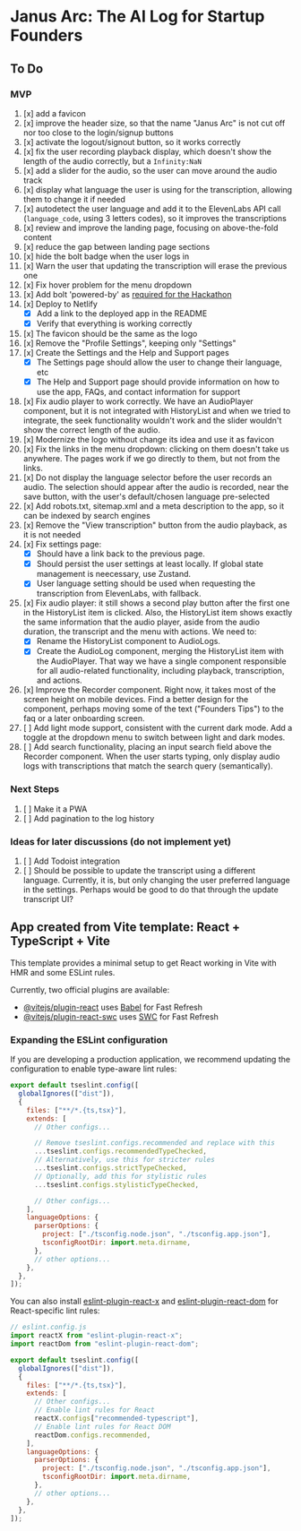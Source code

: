 # Janus Arc: The AI Log for Startup Founders

## To Do

### MVP

1. [x] add a favicon
1. [x] improve the header size, so that the name "Janus Arc" is not cut off nor too close to the login/signup buttons
1. [x] activate the logout/signout button, so it works correctly
1. [x] fix the user recording playback display, which doesn't show the length of the audio correctly, but a `Infinity:NaN`
1. [x] add a slider for the audio, so the user can move around the audio track
1. [x] display what language the user is using for the transcription, allowing them to change it if needed
1. [x] autodetect the user language and add it to the ElevenLabs API call (`language_code`, using 3 letters codes), so it improves the transcriptions
1. [x] review and improve the landing page, focusing on above-the-fold content
1. [x] reduce the gap between landing page sections
1. [x] hide the bolt badge when the user logs in
1. [x] Warn the user that updating the transcription will erase the previous one
1. [x] Fix hover problem for the menu dropdown
1. [x] Add bolt 'powered-by' as [required for the Hackathon](https://worldslargesthackathon.devpost.com/details/badgeguidelines)
1. [x] Deploy to Netlify
   - [x] Add a link to the deployed app in the README
   - [x] Verify that everything is working correctly
1. [x] The favicon should be the same as the logo
1. [x] Remove the "Profile Settings", keeping only "Settings"
1. [x] Create the Settings and the Help and Support pages
   - [x] The Settings page should allow the user to change their language, etc
   - [x] The Help and Support page should provide information on how to use the app, FAQs, and contact information for support
1. [x] Fix audio player to work correctly. We have an AudioPlayer component, but it is not integrated with HistoryList and when we tried to integrate, the seek functionality wouldn't work and the slider wouldn't show the correct length of the audio.
1. [x] Modernize the logo without change its idea and use it as favicon
1. [x] Fix the links in the menu dropdown: clicking on them doesn't take us anywhere. The pages work if we go directly to them, but not from the links.
1. [x] Do not display the language selector before the user records an audio. The selection should appear after the audio is recorded, near the save button, with the user's default/chosen language pre-selected
1. [x] Add robots.txt, sitemap.xml and a meta description to the app, so it can be indexed by search engines
1. [x] Remove the "View transcription" button from the audio playback, as it is not needed
1. [x] Fix settings page:
   - [x] Should have a link back to the previous page.
   - [x] Should persist the user settings at least locally. If global state management is neecessary, use Zustand.
   - [x] User language setting should be used when requesting the transcription from ElevenLabs, with fallback.
1. [x] Fix audio player: it still shows a second play button after the first one in the HistoryList item is clicked. Also, the HistoryList item shows exactly the same information that the audio player, aside from the audio duration, the transcript and the menu with actions. We need to:
   - [x] Rename the HistoryList component to AudioLogs.
   - [x] Create the AudioLog component, merging the HistoryList item with the AudioPlayer. That way we have a single component responsible for all audio-related functionality, including playback, transcription, and actions.
1. [x] Improve the Recorder component. Right now, it takes most of the screen height on mobile devices. Find a better design for the component, perhaps moving some of the text ("Founders Tips") to the faq or a later onboarding screen.
1. [ ] Add light mode support, consistent with the current dark mode. Add a toggle at the dropdown menu to switch between light and dark modes.
1. [ ] Add search functionality, placing an input search field above the Recorder component. When the user starts typing, only display audio logs with transcriptions that match the search query (semantically).

### Next Steps

1. [ ] Make it a PWA
1. [ ] Add pagination to the log history

### Ideas for later discussions (do not implement yet)

1. [ ] Add Todoist integration
1. [ ] Should be possible to update the transcript using a different language. Currently, it is, but only changing the user preferred language in the settings. Perhaps would be good to do that through the update transcript UI?

## App created from Vite template: React + TypeScript + Vite

This template provides a minimal setup to get React working in Vite with HMR and some ESLint rules.

Currently, two official plugins are available:

- [@vitejs/plugin-react](https://github.com/vitejs/vite-plugin-react/blob/main/packages/plugin-react) uses [Babel](https://babeljs.io/) for Fast Refresh
- [@vitejs/plugin-react-swc](https://github.com/vitejs/vite-plugin-react/blob/main/packages/plugin-react-swc) uses [SWC](https://swc.rs/) for Fast Refresh

### Expanding the ESLint configuration

If you are developing a production application, we recommend updating the configuration to enable type-aware lint rules:

```js
export default tseslint.config([
  globalIgnores(["dist"]),
  {
    files: ["**/*.{ts,tsx}"],
    extends: [
      // Other configs...

      // Remove tseslint.configs.recommended and replace with this
      ...tseslint.configs.recommendedTypeChecked,
      // Alternatively, use this for stricter rules
      ...tseslint.configs.strictTypeChecked,
      // Optionally, add this for stylistic rules
      ...tseslint.configs.stylisticTypeChecked,

      // Other configs...
    ],
    languageOptions: {
      parserOptions: {
        project: ["./tsconfig.node.json", "./tsconfig.app.json"],
        tsconfigRootDir: import.meta.dirname,
      },
      // other options...
    },
  },
]);
```

You can also install [eslint-plugin-react-x](https://github.com/Rel1cx/eslint-react/tree/main/packages/plugins/eslint-plugin-react-x) and [eslint-plugin-react-dom](https://github.com/Rel1cx/eslint-react/tree/main/packages/plugins/eslint-plugin-react-dom) for React-specific lint rules:

```js
// eslint.config.js
import reactX from "eslint-plugin-react-x";
import reactDom from "eslint-plugin-react-dom";

export default tseslint.config([
  globalIgnores(["dist"]),
  {
    files: ["**/*.{ts,tsx}"],
    extends: [
      // Other configs...
      // Enable lint rules for React
      reactX.configs["recommended-typescript"],
      // Enable lint rules for React DOM
      reactDom.configs.recommended,
    ],
    languageOptions: {
      parserOptions: {
        project: ["./tsconfig.node.json", "./tsconfig.app.json"],
        tsconfigRootDir: import.meta.dirname,
      },
      // other options...
    },
  },
]);
```
